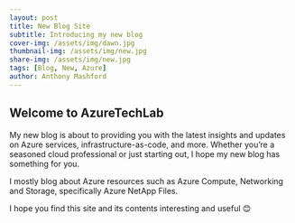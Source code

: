 ```yaml
---
layout: post
title: New Blog Site
subtitle: Introducing my new blog
cover-img: /assets/img/dawn.jpg
thumbnail-img: /assets/img/new.jpg
share-img: /assets/img/new.jpg
tags: [Blog, New, Azure]
author: Anthony Mashford
---
```


## Welcome to AzureTechLab
My new blog is about to providing you with the latest insights and updates on Azure services, infrastructure-as-code, and more. Whether you’re a seasoned cloud professional or just starting out, I hope my new blog has something for you.

I mostly blog about Azure resources such as Azure Compute, Networking and Storage, specifically Azure NetApp Files.

I hope you find this site and its contents interesting and useful 😊
